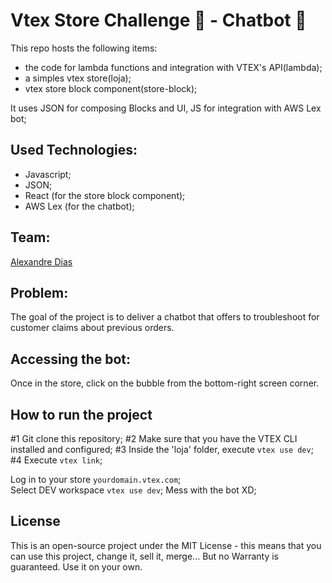 # Vtex Store Challenge :department_store: - Chatbot :robot:

This repo hosts the following items:
  * the code for lambda functions and integration with VTEX's API(lambda);
  * a simples vtex store(loja);
  * vtex store block component(store-block); 

It uses JSON for composing Blocks and UI, JS for integration with AWS Lex bot; 

## Used Technologies:
* Javascript;
* JSON;
* React (for the store block component);
* AWS Lex (for the chatbot);

## Team: 
[Alexandre Dias]()
## Problem:

The goal of the project is to deliver a chatbot that offers to troubleshoot for customer claims about previous orders.

## Accessing the bot:
Once in the store, click on the bubble from the bottom-right screen corner. 

## How to run the project
#1 Git clone this repository;
#2 Make sure that you have the VTEX CLI installed and configured;
#3 Inside the 'loja' folder, execute ```vtex use dev```; 
#4 Execute ```vtex link```;

Log in to your store ```yourdomain.vtex.com```; <br/>
Select DEV workspace ```vtex use dev```;
Mess with the bot XD;

## License

This is an open-source project under the MIT License - this means that you can use this project, change it, sell it, merge... But no Warranty is guaranteed. Use it on your own. 

